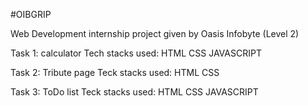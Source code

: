 #OIBGRIP

Web Development internship project given by Oasis Infobyte (Level 2)  

Task 1: calculator  Tech stacks used: HTML CSS JAVASCRIPT 

Task 2: Tribute page  Teck stacks used: HTML CSS 

Task 3: ToDo list  Teck stacks used: HTML CSS JAVASCRIPT
